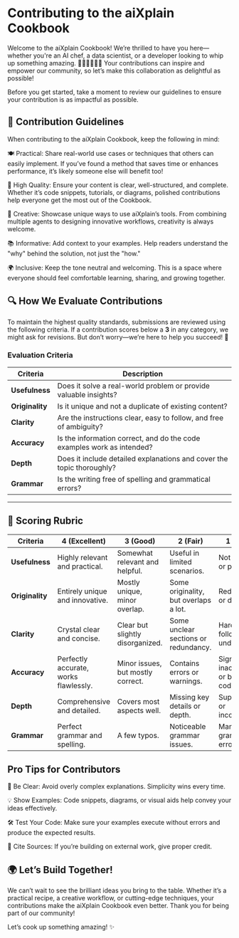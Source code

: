 # Contributing to the aiXplain Cookbook 
Welcome to the aiXplain Cookbook! We’re thrilled to have you here— whether you're an AI chef, a data scientist, or a developer looking to whip up something amazing. 🧑‍🍳👩‍💻👨‍💻 Your contributions can inspire and empower our community, so let’s make this collaboration as delightful as possible! 

Before you get started, take a moment to review our guidelines to ensure your contribution is as impactful as possible. 

## 📝 Contribution Guidelines
When contributing to the aiXplain Cookbook, keep the following in mind:

🍽️ Practical: Share real-world use cases or techniques that others can easily implement. If you’ve found a method that saves time or enhances performance, it’s likely someone else will benefit too!

💎 High Quality: Ensure your content is clear, well-structured, and complete. Whether it’s code snippets, tutorials, or diagrams, polished contributions help everyone get the most out of the Cookbook.

🎨 Creative: Showcase unique ways to use aiXplain’s tools. From combining multiple agents to designing innovative workflows, creativity is always welcome. 

📚 Informative: Add context to your examples. Help readers understand the "why" behind the solution, not just the "how."

🌍 Inclusive: Keep the tone neutral and welcoming. This is a space where everyone should feel comfortable learning, sharing, and growing together.

## 🔍 How We Evaluate Contributions

To maintain the highest quality standards, submissions are reviewed using the following criteria. If a contribution scores below a **3** in any category, we might ask for revisions. But don’t worry—we’re here to help you succeed! 🚀

### Evaluation Criteria

| **Criteria**    | **Description**                                                                           |
|------------------|-------------------------------------------------------------------------------------------|
| **Usefulness**   | Does it solve a real-world problem or provide valuable insights?                         |
| **Originality**  | Is it unique and not a duplicate of existing content?                                    |
| **Clarity**      | Are the instructions clear, easy to follow, and free of ambiguity?                       |
| **Accuracy**     | Is the information correct, and do the code examples work as intended?                   |
| **Depth**        | Does it include detailed explanations and cover the topic thoroughly?                    |
| **Grammar**      | Is the writing free of spelling and grammatical errors?                                  |

---

## 🌟 Scoring Rubric

| **Criteria**    | **4 (Excellent)**                          | **3 (Good)**                          | **2 (Fair)**                        | **1 (Poor)**                        |
|------------------|--------------------------------------------|----------------------------------------|-------------------------------------|--------------------------------------|
| **Usefulness**   | Highly relevant and practical.             | Somewhat relevant and helpful.         | Useful in limited scenarios.        | Not relevant or practical.          |
| **Originality**  | Entirely unique and innovative.            | Mostly unique, minor overlap.          | Some originality, but overlaps a lot.| Redundant or duplicate.             |
| **Clarity**      | Crystal clear and concise.                 | Clear but slightly disorganized.       | Some unclear sections or redundancy.| Hard to follow or understand.       |
| **Accuracy**     | Perfectly accurate, works flawlessly.      | Minor issues, but mostly correct.      | Contains errors or warnings.        | Significant inaccuracies or broken code. |
| **Depth**        | Comprehensive and detailed.                | Covers most aspects well.              | Missing key details or depth.       | Superficial or incomplete.          |
| **Grammar**      | Perfect grammar and spelling.              | A few typos.                           | Noticeable grammar issues.          | Many grammatical errors.            |


## Pro Tips for Contributors
🎯 Be Clear: Avoid overly complex explanations. Simplicity wins every time.

💡 Show Examples: Code snippets, diagrams, or visual aids help convey your ideas effectively.

🛠️ Test Your Code: Make sure your examples execute without errors and produce the expected results.

📖 Cite Sources: If you’re building on external work, give proper credit.

## 🌍 Let’s Build Together!
We can’t wait to see the brilliant ideas you bring to the table. Whether it’s a practical recipe, a creative workflow, or cutting-edge techniques, your contributions make the aiXplain Cookbook even better. Thank you for being part of our community!

Let’s cook up something amazing! ✨